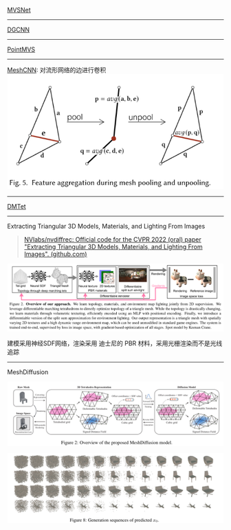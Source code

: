 







[MVSNet](./MVSNet.md)

----------------------

[DGCNN](./DGCNN.md)

----------------

[PointMVS](./PointMVS.md)



----------------

[MeshCNN](./MeshCNN.md): 对流形网络的边进行卷积![image-20230722003829164](https://raw.githubusercontent.com/Overmind7/images/main/img/image-20230722003829164.png)

------------------

[DMTet](./DMTet.md)

-------------------

Extracting Triangular 3D Models, Materials, and Lighting From Images

>[NVlabs/nvdiffrec: Official code for the CVPR 2022 (oral) paper "Extracting Triangular 3D Models, Materials, and Lighting From Images". (github.com)](https://github.com/NVlabs/nvdiffrec)





![image-20230330123215067](https://raw.githubusercontent.com/Overmind7/images/main/img/image-20230330123215067.png)

建模采用神经SDF网络，渲染采用 迪士尼的 PBR 材料，采用光栅渲染而不是光线追踪



--------------------

MeshDiffusion



![image-20230330142828668](https://raw.githubusercontent.com/Overmind7/images/main/img/image-20230330142828668.png)





![image-20230330142807529](https://raw.githubusercontent.com/Overmind7/images/main/img/image-20230330142807529.png)
